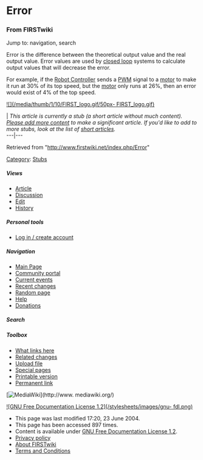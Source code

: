 # Error

### From FIRSTwiki

Jump to: navigation, search

Error is the difference between the theoretical output value and the real
output value. Error values are used by [closed loop](/index.php/Closed_loop
"Closed loop" ) systems to calculate output values that will decrease the
error.

For example, if the [Robot Controller](/index.php/Robot_Controller "Robot
Controller" ) sends a [PWM](/index.php/PWM "PWM" ) signal to a
[motor](/index.php/Motor "Motor" ) to make it run at 30% of its top speed, but
the [motor](/index.php/Motor "Motor" ) only runs at 26%, then an error would
exist of 4% of the top speed.

[![](/media/thumb/1/10/FIRST_logo.gif/50px-
FIRST_logo.gif)](/index.php/Image:FIRST_logo.gif "" )

|  _This article is currently a stub (a short article without much content).
[Please add more
content](http://www.firstwiki.net/index.php?title=Error&action=edit
"http://www.firstwiki.net/index.php?title=Error&action=edit" ) to make a
significant article. If you'd like to add to more stubs, look at the list of
[short articles](/index.php/Special:Shortpages "Special:Shortpages" )._  
---|---  
  
Retrieved from "<http://www.firstwiki.net/index.php/Error>"

[Category](/index.php?title=Special:Categories&article=Error
"Special:Categories" ): [Stubs](/index.php/Category:Stubs "Category:Stubs" )

##### Views

  * [Article](/index.php/Error)
  * [Discussion](/index.php?title=Talk:Error&action=edit)
  * [Edit](/index.php?title=Error&action=edit)
  * [History](/index.php?title=Error&action=history)

##### Personal tools

  * [Log in / create account](/index.php?title=Special:Userlogin&returnto=Error)

[](/index.php/Main_Page "Main Page" )

##### Navigation

  * [Main Page](/index.php/Main_Page)
  * [Community portal](/index.php/FIRSTwiki:Community_portal)
  * [Current events](/index.php/Current_events)
  * [Recent changes](/index.php/Special:Recentchanges)
  * [Random page](/index.php/Special:Random)
  * [Help](/index.php/Help:Contents)
  * [Donations](/index.php/FIRSTwiki:Site_support)

##### Search



##### Toolbox

  * [What links here](/index.php/Special:Whatlinkshere/Error)
  * [Related changes](/index.php/Special:Recentchangeslinked/Error)
  * [Upload file](/index.php/Special:Upload)
  * [Special pages](/index.php/Special:Specialpages)
  * [Printable version](/index.php?title=Error&printable=yes)
  * [Permanent link](/index.php?title=Error&oldid=37910)

[![MediaWiki](/skins/common/images/poweredby_mediawiki_88x31.png)](http://www.
mediawiki.org/)

[![GNU Free Documentation License 1.2](/stylesheets/images/gnu-
fdl.png)](http://www.gnu.org/copyleft/fdl.html)

  * This page was last modified 17:20, 23 June 2004.
  * This page has been accessed 897 times.
  * Content is available under [GNU Free Documentation License 1.2](http://www.gnu.org/copyleft/fdl.html "http://www.gnu.org/copyleft/fdl.html" ).
  * [Privacy policy](/index.php/FIRSTwiki:Privacy_policy "FIRSTwiki:Privacy policy" )
  * [About FIRSTwiki](/index.php/FIRSTwiki:About "FIRSTwiki:About" )
  * [Terms and Conditions](/index.php/FIRSTwiki:Terms_and_conditions "FIRSTwiki:Terms and conditions" )


